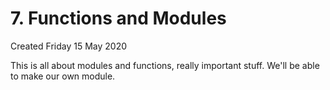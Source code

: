 # 7. Functions and Modules
Created Friday 15 May 2020

This is all about modules and functions, really important stuff.
We'll be able to make our own module.



